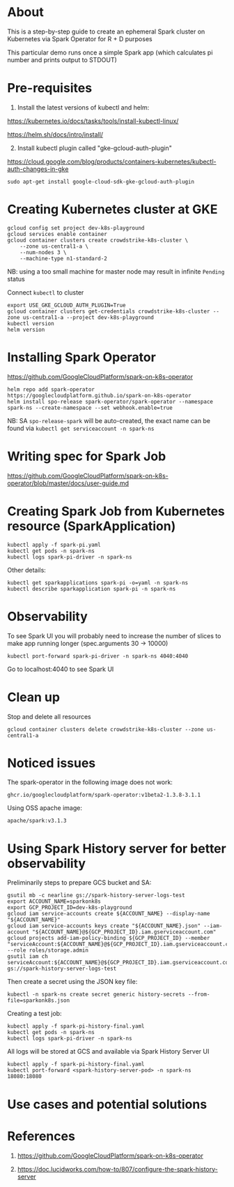 About
======

This is a step-by-step guide to create an ephemeral Spark cluster on Kubernetes via Spark Operator for R + D purposes

This particular demo runs once a simple Spark app (which calculates pi number and prints output to STDOUT)

Pre-requisites
==============

1. Install the latest versions of kubectl and helm:

https://kubernetes.io/docs/tasks/tools/install-kubectl-linux/

https://helm.sh/docs/intro/install/

2. Install kubectl plugin called "gke-gcloud-auth-plugin"

https://cloud.google.com/blog/products/containers-kubernetes/kubectl-auth-changes-in-gke

```shell
sudo apt-get install google-cloud-sdk-gke-gcloud-auth-plugin
```

Creating Kubernetes cluster at GKE
==================================

```shell
gcloud config set project dev-k8s-playground
gcloud services enable container
gcloud container clusters create crowdstrike-k8s-cluster \
    --zone us-central1-a \
    --num-nodes 3 \
    --machine-type n1-standard-2
```
NB: using a too small machine for master node may result in infinite `Pending` status

Connect `kubectl` to cluster

```shell
export USE_GKE_GCLOUD_AUTH_PLUGIN=True
gcloud container clusters get-credentials crowdstrike-k8s-cluster --zone us-central1-a --project dev-k8s-playground
kubectl version
helm version
```

Installing Spark Operator
==========================

https://github.com/GoogleCloudPlatform/spark-on-k8s-operator

```shell
helm repo add spark-operator https://googlecloudplatform.github.io/spark-on-k8s-operator
helm install spo-release spark-operator/spark-operator --namespace spark-ns --create-namespace --set webhook.enable=true
```
NB: SA `spo-release-spark` will be auto-created, the exact name can be found via `kubectl get serviceaccount -n spark-ns`

Writing spec for Spark Job
===========================

https://github.com/GoogleCloudPlatform/spark-on-k8s-operator/blob/master/docs/user-guide.md

Creating Spark Job from Kubernetes resource (SparkApplication)
==============================================================
```shell
kubectl apply -f spark-pi.yaml
kubectl get pods -n spark-ns
kubectl logs spark-pi-driver -n spark-ns
```

Other details:

```shell
kubectl get sparkapplications spark-pi -o=yaml -n spark-ns
kubectl describe sparkapplication spark-pi -n spark-ns
```

Observability
==============

To see Spark UI you will probably need to increase the number of slices to make app running longer (spec.arguments 30 -> 10000)

```shell
kubectl port-forward spark-pi-driver -n spark-ns 4040:4040
```

Go to localhost:4040 to see Spark UI

Clean up
========

Stop and delete all resources 
```shell
gcloud container clusters delete crowdstrike-k8s-cluster --zone us-central1-a
```

Noticed issues
==============

The spark-operator in the following image does not work:

`ghcr.io/googlecloudplatform/spark-operator:v1beta2-1.3.8-3.1.1`

Using OSS apache image:

`apache/spark:v3.1.3`


Using Spark History server for better observability
====================================================

Preliminarily steps to prepare GCS bucket and SA:

```shell
gsutil mb -c nearline gs://spark-history-server-logs-test
export ACCOUNT_NAME=sparkonk8s
export GCP_PROJECT_ID=dev-k8s-playground
gcloud iam service-accounts create ${ACCOUNT_NAME} --display-name "${ACCOUNT_NAME}"
gcloud iam service-accounts keys create "${ACCOUNT_NAME}.json" --iam-account "${ACCOUNT_NAME}@${GCP_PROJECT_ID}.iam.gserviceaccount.com"
gcloud projects add-iam-policy-binding ${GCP_PROJECT_ID} --member "serviceAccount:${ACCOUNT_NAME}@${GCP_PROJECT_ID}.iam.gserviceaccount.com" --role roles/storage.admin
gsutil iam ch serviceAccount:${ACCOUNT_NAME}@${GCP_PROJECT_ID}.iam.gserviceaccount.com:objectAdmin gs://spark-history-server-logs-test
```

Then create a secret using the JSON key file:
```shell
kubectl -n spark-ns create secret generic history-secrets --from-file=sparkonk8s.json
```

Creating a test job:

```shell
kubectl apply -f spark-pi-history-final.yaml
kubectl get pods -n spark-ns
kubectl logs spark-pi-driver -n spark-ns
```
All logs will be stored at GCS and available via Spark History Server UI

```shell
kubectl apply -f spark-pi-history-final.yaml
kubectl port-forward <spark-history-server-pod> -n spark-ns 18080:18080
```

Use cases and potential solutions
==================================

 

References
===========

1. https://github.com/GoogleCloudPlatform/spark-on-k8s-operator

2. https://doc.lucidworks.com/how-to/807/configure-the-spark-history-server 

